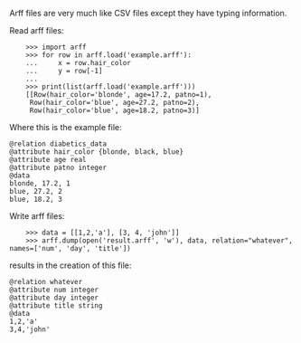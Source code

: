 Arff files are very much like CSV files except they have typing information.

Read arff files:
```
    >>> import arff
    >>> for row in arff.load('example.arff'):
    ...     x = row.hair_color
    ...     y = row[-1]
    ...
    >>> print(list(arff.load('example.arff')))
    [[Row(hair_color='blonde', age=17.2, patno=1),
     Row(hair_color='blue', age=27.2, patno=2),
     Row(hair_color='blue', age=18.2, patno=3)]
```


Where this is the example file:
```
@relation diabetics_data
@attribute hair_color {blonde, black, blue}
@attribute age real
@attribute patno integer
@data
blonde, 17.2, 1
blue, 27.2, 2
blue, 18.2, 3
```

Write arff files:

```
    >>> data = [[1,2,'a'], [3, 4, 'john']]
    >>> arff.dump(open('result.arff', 'w'), data, relation="whatever", names=['num', 'day', 'title'])
```

results in the creation of this file:
```
@relation whatever
@attribute num integer
@attribute day integer
@attribute title string
@data
1,2,'a'
3,4,'john'
```